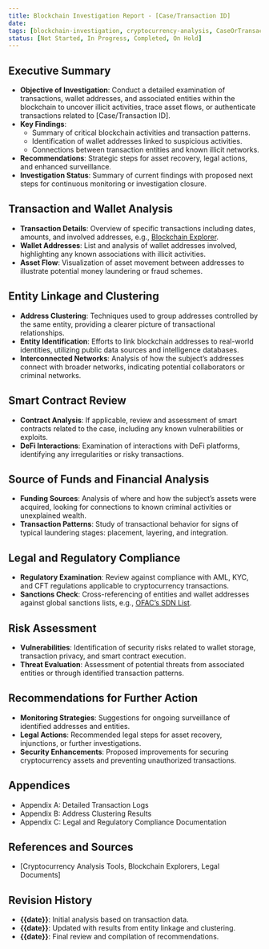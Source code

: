 ```yaml
---
title: Blockchain Investigation Report - [Case/Transaction ID]
date: 
tags: [blockchain-investigation, cryptocurrency-analysis, CaseOrTransactionID]
status: [Not Started, In Progress, Completed, On Hold]
---
```


## Executive Summary
- **Objective of Investigation**: Conduct a detailed examination of transactions, wallet addresses, and associated entities within the blockchain to uncover illicit activities, trace asset flows, or authenticate transactions related to [Case/Transaction ID].
- **Key Findings**:
  - Summary of critical blockchain activities and transaction patterns.
  - Identification of wallet addresses linked to suspicious activities.
  - Connections between transaction entities and known illicit networks.
- **Recommendations**: Strategic steps for asset recovery, legal actions, and enhanced surveillance.
- **Investigation Status**: Summary of current findings with proposed next steps for continuous monitoring or investigation closure.

## Transaction and Wallet Analysis
- **Transaction Details**: Overview of specific transactions including dates, amounts, and involved addresses, e.g., [Blockchain Explorer](https://www.blockchain.com/explorer).
- **Wallet Addresses**: List and analysis of wallet addresses involved, highlighting any known associations with illicit activities.
- **Asset Flow**: Visualization of asset movement between addresses to illustrate potential money laundering or fraud schemes.

## Entity Linkage and Clustering
- **Address Clustering**: Techniques used to group addresses controlled by the same entity, providing a clearer picture of transactional relationships.
- **Entity Identification**: Efforts to link blockchain addresses to real-world identities, utilizing public data sources and intelligence databases.
- **Interconnected Networks**: Analysis of how the subject’s addresses connect with broader networks, indicating potential collaborators or criminal networks.

## Smart Contract Review
- **Contract Analysis**: If applicable, review and assessment of smart contracts related to the case, including any known vulnerabilities or exploits.
- **DeFi Interactions**: Examination of interactions with DeFi platforms, identifying any irregularities or risky transactions.

## Source of Funds and Financial Analysis
- **Funding Sources**: Analysis of where and how the subject’s assets were acquired, looking for connections to known criminal activities or unexplained wealth.
- **Transaction Patterns**: Study of transactional behavior for signs of typical laundering stages: placement, layering, and integration.

## Legal and Regulatory Compliance
- **Regulatory Examination**: Review against compliance with AML, KYC, and CFT regulations applicable to cryptocurrency transactions.
- **Sanctions Check**: Cross-referencing of entities and wallet addresses against global sanctions lists, e.g., [OFAC’s SDN List](https://www.treasury.gov/ofac/downloads/sdnlist.txt).

## Risk Assessment
- **Vulnerabilities**: Identification of security risks related to wallet storage, transaction privacy, and smart contract execution.
- **Threat Evaluation**: Assessment of potential threats from associated entities or through identified transaction patterns.

## Recommendations for Further Action
- **Monitoring Strategies**: Suggestions for ongoing surveillance of identified addresses and entities.
- **Legal Actions**: Recommended legal steps for asset recovery, injunctions, or further investigations.
- **Security Enhancements**: Proposed improvements for securing cryptocurrency assets and preventing unauthorized transactions.

## Appendices
- Appendix A: Detailed Transaction Logs
- Appendix B: Address Clustering Results
- Appendix C: Legal and Regulatory Compliance Documentation

## References and Sources
- [Cryptocurrency Analysis Tools, Blockchain Explorers, Legal Documents]

## Revision History
- **{{date}}**: Initial analysis based on transaction data.
- **{{date}}**: Updated with results from entity linkage and clustering.
- **{{date}}**: Final review and compilation of recommendations.
